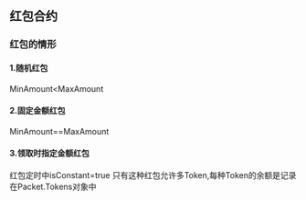 ## 红包合约
### 红包的情形
#### 1.随机红包
MinAmount<MaxAmount
#### 2.固定金额红包
MinAmount==MaxAmount
#### 3.领取时指定金额红包
红包定时中isConstant=true
只有这种红包允许多Token,每种Token的余额是记录在Packet.Tokens对象中